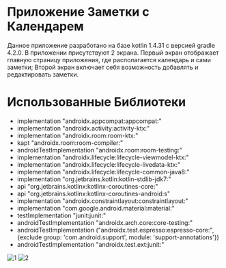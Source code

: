 # Приложение Заметки с Календарем
Данное приложение разработано на базе kotlin 1.4.31 с версией gradle 4.2.0. В приложении присутствуют 2 экрана. Первый экран отображает главную страницу приложения, где располагается календарь и сами заметки; Второй экран включает себя возможность добавлять и редактировать заметки. 
# Использованные Библиотеки
- implementation "androidx.appcompat:appcompat:"
- implementation "androidx.activity:activity-ktx:"
- implementation "androidx.room:room-ktx:"
- kapt "androidx.room:room-compiler:"
- androidTestImplementation "androidx.room:room-testing:"
- implementation "androidx.lifecycle:lifecycle-viewmodel-ktx:"
- implementation "androidx.lifecycle:lifecycle-livedata-ktx:"
- implementation "androidx.lifecycle:lifecycle-common-java8:"
- implementation "org.jetbrains.kotlin:kotlin-stdlib-jdk7:"
- api "org.jetbrains.kotlinx:kotlinx-coroutines-core:"
- api "org.jetbrains.kotlinx:kotlinx-coroutines-android:s"
- implementation "androidx.constraintlayout:constraintlayout:"
- implementation "com.google.android.material:material:"
- testImplementation "junit:junit:"
- androidTestImplementation "androidx.arch.core:core-testing:"
- androidTestImplementation ("androidx.test.espresso:espresso-core:", {exclude group: 'com.android.support', module: 'support-annotations'})
- androidTestImplementation "androidx.test.ext:junit:"

![1](https://user-images.githubusercontent.com/80901672/189980614-6f9fa3d0-3de8-4af7-b915-5c242ee71064.jpg)
![2](https://user-images.githubusercontent.com/80901672/189980621-f623cd81-0356-4efd-a2f8-27b163c694fd.jpg)

#
